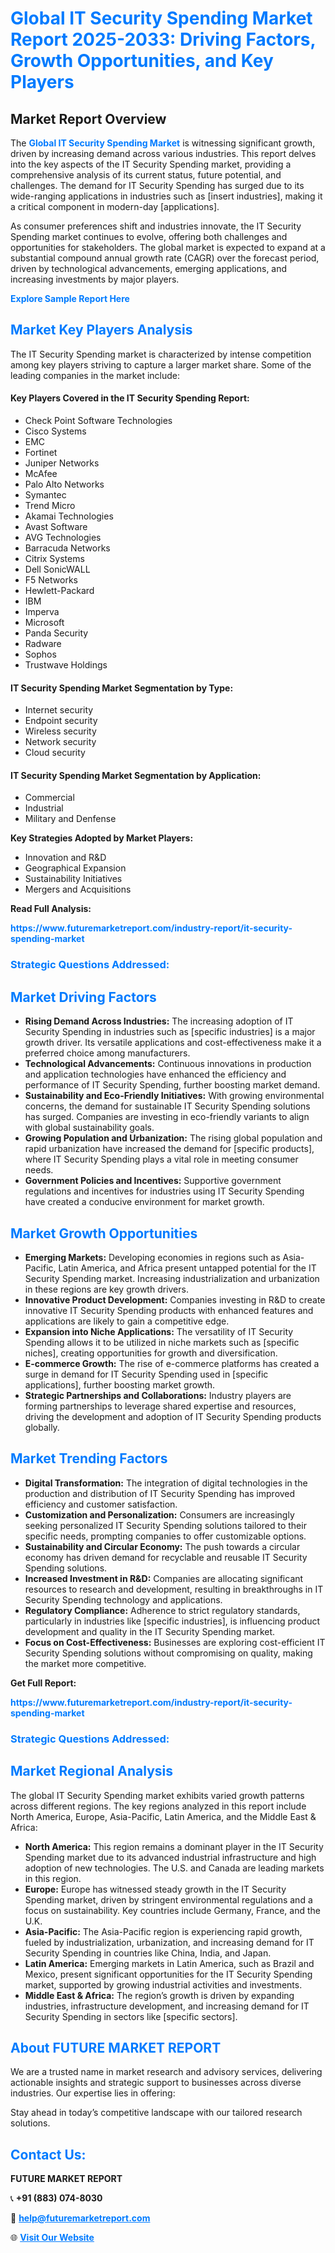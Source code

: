 <h1 style="color: #007BFF;">Global IT Security Spending Market Report 2025-2033: Driving Factors, Growth Opportunities, and Key Players</h1>

<section id="overview">
<h2>Market Report Overview</h2>
<p>The <a href="https://www.futuremarketreport.com/industry-report/it-security-spending-market" style="color: #007BFF; text-decoration: none;"><strong>Global IT Security Spending Market</strong></a> is witnessing significant growth, driven by increasing demand across various industries. This report delves into the key aspects of the IT Security Spending market, providing a comprehensive analysis of its current status, future potential, and challenges. The demand for IT Security Spending has surged due to its wide-ranging applications in industries such as [insert industries], making it a critical component in modern-day [applications].</p>
<p>As consumer preferences shift and industries innovate, the IT Security Spending market continues to evolve, offering both challenges and opportunities for stakeholders. The global market is expected to expand at a substantial compound annual growth rate (CAGR) over the forecast period, driven by technological advancements, emerging applications, and increasing investments by major players.</p>
</section>

<section id="overview">
<p><a href="https://www.futuremarketreport.com/request-sample/reportId=63490" style="color: #007BFF; text-decoration: none;"><strong>Explore Sample Report Here</strong></a></p>
</section>

<section id="key-players">
<h2 style="color: #007BFF;">Market Key Players Analysis</h2>
<p>The IT Security Spending market is characterized by intense competition among key players striving to capture a larger market share. Some of the leading companies in the market include:</p>
<h4>Key Players Covered in the IT Security Spending Report:</h4>
<ul><li>Check Point Software Technologies</li><li>Cisco Systems</li><li>EMC</li><li>Fortinet</li><li>Juniper Networks</li><li>McAfee</li><li>Palo Alto Networks</li><li>Symantec</li><li>Trend Micro</li><li>Akamai Technologies</li><li>Avast Software</li><li>AVG Technologies</li><li>Barracuda Networks</li><li>Citrix Systems</li><li>Dell SonicWALL</li><li>F5 Networks</li><li>Hewlett-Packard</li><li>IBM</li><li>Imperva</li><li>Microsoft</li><li>Panda Security</li><li>Radware</li><li>Sophos</li><li>Trustwave Holdings</li></ul>
<h4>IT Security Spending Market Segmentation by Type:</h4>
<ul><li>Internet security</li><li>Endpoint security</li><li>Wireless security</li><li>Network security</li><li>Cloud security</li></ul>

<h4>IT Security Spending Market Segmentation by Application:</h4>
<ul><li>Commercial</li><li>Industrial</li><li>Military and Denfense</li></ul>
<p><strong>Key Strategies Adopted by Market Players:</strong></p>
<ul>
<li>Innovation and R&D</li>
<li>Geographical Expansion</li>
<li>Sustainability Initiatives</li>
<li>Mergers and Acquisitions</li>
</ul>
</section>

<section>
<p><strong>Read Full Analysis: </strong></p><a href="https://www.futuremarketreport.com/industry-report/it-security-spending-market" style="color: #007BFF; text-decoration: none;"><strong>https://www.futuremarketreport.com/industry-report/it-security-spending-market</strong></a>
<h3 style="color: #007BFF;">Strategic Questions Addressed:</h3>
</section>

<section id="driving-factors">
<h2 style="color: #007BFF;">Market Driving Factors</h2>
<ul>
<li><strong>Rising Demand Across Industries:</strong> The increasing adoption of IT Security Spending in industries such as [specific industries] is a major growth driver. Its versatile applications and cost-effectiveness make it a preferred choice among manufacturers.</li>
<li><strong>Technological Advancements:</strong> Continuous innovations in production and application technologies have enhanced the efficiency and performance of IT Security Spending, further boosting market demand.</li>
<li><strong>Sustainability and Eco-Friendly Initiatives:</strong> With growing environmental concerns, the demand for sustainable IT Security Spending solutions has surged. Companies are investing in eco-friendly variants to align with global sustainability goals.</li>
<li><strong>Growing Population and Urbanization:</strong> The rising global population and rapid urbanization have increased the demand for [specific products], where IT Security Spending plays a vital role in meeting consumer needs.</li>
<li><strong>Government Policies and Incentives:</strong> Supportive government regulations and incentives for industries using IT Security Spending have created a conducive environment for market growth.</li>
</ul>
</section>

<section id="growth-opportunities">
<h2 style="color: #007BFF;">Market Growth Opportunities</h2>
<ul>
<li><strong>Emerging Markets:</strong> Developing economies in regions such as Asia-Pacific, Latin America, and Africa present untapped potential for the IT Security Spending market. Increasing industrialization and urbanization in these regions are key growth drivers.</li>
<li><strong>Innovative Product Development:</strong> Companies investing in R&D to create innovative IT Security Spending products with enhanced features and applications are likely to gain a competitive edge.</li>
<li><strong>Expansion into Niche Applications:</strong> The versatility of IT Security Spending allows it to be utilized in niche markets such as [specific niches], creating opportunities for growth and diversification.</li>
<li><strong>E-commerce Growth:</strong> The rise of e-commerce platforms has created a surge in demand for IT Security Spending used in [specific applications], further boosting market growth.</li>
<li><strong>Strategic Partnerships and Collaborations:</strong> Industry players are forming partnerships to leverage shared expertise and resources, driving the development and adoption of IT Security Spending products globally.</li>
</ul>
</section>

<section id="trending-factors">
<h2 style="color: #007BFF;">Market Trending Factors</h2>
<ul>
<li><strong>Digital Transformation:</strong> The integration of digital technologies in the production and distribution of IT Security Spending has improved efficiency and customer satisfaction.</li>
<li><strong>Customization and Personalization:</strong> Consumers are increasingly seeking personalized IT Security Spending solutions tailored to their specific needs, prompting companies to offer customizable options.</li>
<li><strong>Sustainability and Circular Economy:</strong> The push towards a circular economy has driven demand for recyclable and reusable IT Security Spending solutions.</li>
<li><strong>Increased Investment in R&D:</strong> Companies are allocating significant resources to research and development, resulting in breakthroughs in IT Security Spending technology and applications.</li>
<li><strong>Regulatory Compliance:</strong> Adherence to strict regulatory standards, particularly in industries like [specific industries], is influencing product development and quality in the IT Security Spending market.</li>
<li><strong>Focus on Cost-Effectiveness:</strong> Businesses are exploring cost-efficient IT Security Spending solutions without compromising on quality, making the market more competitive.</li>
</ul>
</section>

<section>
<p><strong>Get Full Report: </strong></p><a href="https://www.futuremarketreport.com/industry-report/it-security-spending-market" style="color: #007BFF; text-decoration: none;"><strong>https://www.futuremarketreport.com/industry-report/it-security-spending-market</strong></a>
<h3 style="color: #007BFF;">Strategic Questions Addressed:</h3>
</section>


<section id="regional-analysis">
<h2 style="color: #007BFF;">Market Regional Analysis</h2>
<p>The global IT Security Spending market exhibits varied growth patterns across different regions. The key regions analyzed in this report include North America, Europe, Asia-Pacific, Latin America, and the Middle East & Africa:</p>
<ul>
<li><strong>North America:</strong> This region remains a dominant player in the IT Security Spending market due to its advanced industrial infrastructure and high adoption of new technologies. The U.S. and Canada are leading markets in this region.</li>
<li><strong>Europe:</strong> Europe has witnessed steady growth in the IT Security Spending market, driven by stringent environmental regulations and a focus on sustainability. Key countries include Germany, France, and the U.K.</li>
<li><strong>Asia-Pacific:</strong> The Asia-Pacific region is experiencing rapid growth, fueled by industrialization, urbanization, and increasing demand for IT Security Spending in countries like China, India, and Japan.</li>
<li><strong>Latin America:</strong> Emerging markets in Latin America, such as Brazil and Mexico, present significant opportunities for the IT Security Spending market, supported by growing industrial activities and investments.</li>
<li><strong>Middle East & Africa:</strong> The region’s growth is driven by expanding industries, infrastructure development, and increasing demand for IT Security Spending in sectors like [specific sectors].</li>
</ul>
</section>

<footer>
<h2 style="color: #007BFF;">About FUTURE MARKET REPORT</h2>
<p>We are a trusted name in market research and advisory services, delivering actionable insights and strategic support to businesses across diverse industries. Our expertise lies in offering:</p>

<p>Stay ahead in today’s competitive landscape with our tailored research solutions.</p>

<h2 style="color: #007BFF;">Contact Us:</h2>
<p><strong>FUTURE MARKET REPORT</strong></p>
<p>📞 <strong>+91 (883) 074-8030</strong></p>
<p>📧 <strong><a href="mailto:help@futuremarketreport.com" style="color: #007BFF;">help@futuremarketreport.com</a></strong></p>
<p>🌐 <strong><a href="https://www.futuremarketreport.com/" style="color: #007BFF;">Visit Our Website</a></strong></p>
</footer>